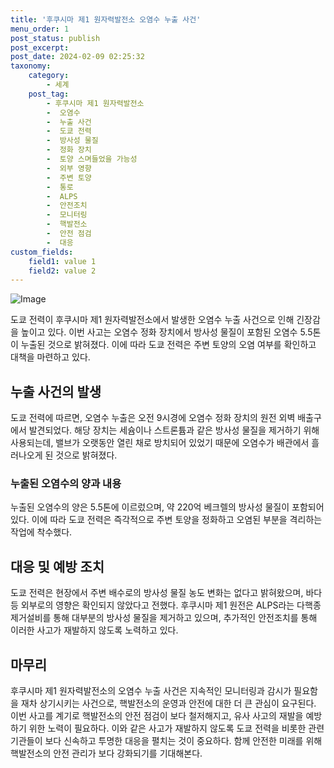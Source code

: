 ```yaml
---
title: '후쿠시마 제1 원자력발전소 오염수 누출 사건'
menu_order: 1
post_status: publish
post_excerpt: 
post_date: 2024-02-09 02:25:32
taxonomy:
    category:
        - 세계
    post_tag:
        - 후쿠시마 제1 원자력발전소
        -  오염수
        -  누출 사건
        -  도쿄 전력
        -  방사성 물질
        -  정화 장치
        -  토양 스며들었을 가능성
        -  외부 영향
        -  주변 토양
        -  통로
        -  ALPS
        -  안전조치
        -  모니터링
        -  핵발전소
        -  안전 점검
        -  대응
custom_fields:
    field1: value 1
    field2: value 2
---
```


![Image](https://imgnews.pstatic.net/image/123/2024/02/08/0002327168_001_20240208050501215.jpg?type=w647)

도쿄 전력이 후쿠시마 제1 원자력발전소에서 발생한 오염수 누출 사건으로 인해 긴장감을 높이고 있다. 이번 사고는 오염수 정화 장치에서 방사성 물질이 포함된 오염수 5.5톤이 누출된 것으로 밝혀졌다. 이에 따라 도쿄 전력은 주변 토양의 오염 여부를 확인하고 대책을 마련하고 있다.
## 누출 사건의 발생
도쿄 전력에 따르면, 오염수 누출은 오전 9시경에 오염수 정화 장치의 원전 외벽 배출구에서 발견되었다. 해당 장치는 세슘이나 스트론튬과 같은 방사성 물질을 제거하기 위해 사용되는데, 밸브가 오랫동안 열린 채로 방치되어 있었기 때문에 오염수가 배관에서 흘러나오게 된 것으로 밝혀졌다.
### 누출된 오염수의 양과 내용
누출된 오염수의 양은 5.5톤에 이르렀으며, 약 220억 베크렐의 방사성 물질이 포함되어 있다. 이에 따라 도쿄 전력은 즉각적으로 주변 토양을 정화하고 오염된 부분을 격리하는 작업에 착수했다.
## 대응 및 예방 조치
도쿄 전력은 현장에서 주변 배수로의 방사성 물질 농도 변화는 없다고 밝혀왔으며, 바다 등 외부로의 영향은 확인되지 않았다고 전했다. 후쿠시마 제1 원전은 ALPS라는 다핵종 제거설비를 통해 대부분의 방사성 물질을 제거하고 있으며, 추가적인 안전조치를 통해 이러한 사고가 재발하지 않도록 노력하고 있다.
## 마무리
후쿠시마 제1 원자력발전소의 오염수 누출 사건은 지속적인 모니터링과 감시가 필요함을 재차 상기시키는 사건으로, 핵발전소의 운영과 안전에 대한 더 큰 관심이 요구된다. 이번 사고를 계기로 핵발전소의 안전 점검이 보다 철저해지고, 유사 사고의 재발을 예방하기 위한 노력이 필요하다.
이와 같은 사고가 재발하지 않도록 도쿄 전력을 비롯한 관련 기관들이 보다 신속하고 투명한 대응을 펼치는 것이 중요하다. 함께 안전한 미래를 위해 핵발전소의 안전 관리가 보다 강화되기를 기대해본다.
